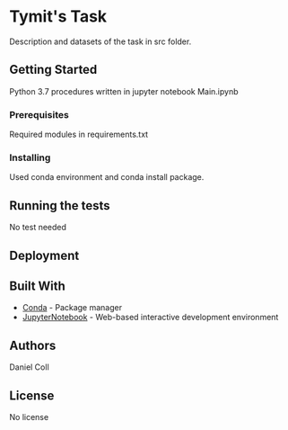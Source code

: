 # Tymit's Task

Description and datasets of the task in src folder.

## Getting Started

Python 3.7 procedures written in jupyter notebook Main.ipynb 

### Prerequisites

Required modules in requirements.txt


### Installing

Used conda environment and conda install package.

## Running the tests

No test needed

## Deployment



## Built With

* [Conda](https://docs.conda.io) - Package manager
* [JupyterNotebook](https://jupyter.org/) - Web-based interactive development environment

## Authors

Daniel Coll

## License

No license


